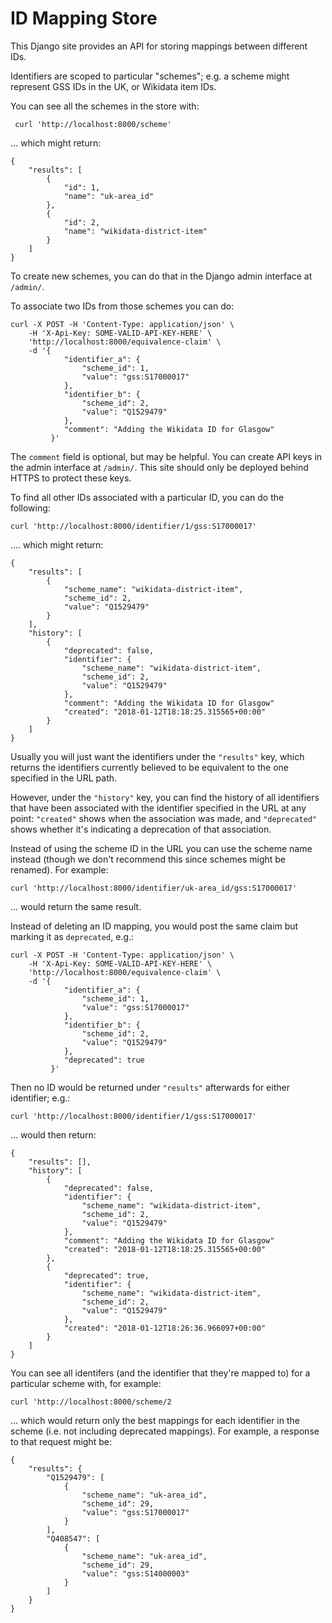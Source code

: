 # ID Mapping Store

This Django site provides an API for storing mappings between
different IDs.

Identifiers are scoped to particular "schemes"; e.g. a scheme
might represent GSS IDs in the UK, or Wikidata item IDs.

You can see all the schemes in the store with:

     curl 'http://localhost:8000/scheme'

... which might return:

    {
        "results": [
            {
                "id": 1,
                "name": "uk-area_id"
            },
            {
                "id": 2,
                "name": "wikidata-district-item"
            }
        ]
    }

To create new schemes, you can do that in the Django admin
interface at `/admin/`.

To associate two IDs from those schemes you can do:

    curl -X POST -H 'Content-Type: application/json' \
        -H 'X-Api-Key: SOME-VALID-API-KEY-HERE' \
        'http://localhost:8000/equivalence-claim' \
        -d '{
                "identifier_a": {
                    "scheme_id": 1,
                    "value": "gss:S17000017"
                },
                "identifier_b": {
                    "scheme_id": 2,
                    "value": "Q1529479"
                },
                "comment": "Adding the Wikidata ID for Glasgow"
             }'

The `comment` field is optional, but may be helpful.
You can create API keys in the admin interface at
`/admin/`. This site should only be deployed behind HTTPS to
protect these keys.

To find all other IDs associated with a particular ID, you can
do the following:

    curl 'http://localhost:8000/identifier/1/gss:S17000017'

.... which might return:

    {
        "results": [
            {
                "scheme_name": "wikidata-district-item",
                "scheme_id": 2,
                "value": "Q1529479"
            }
        ],
        "history": [
            {
                "deprecated": false,
                "identifier": {
                    "scheme_name": "wikidata-district-item",
                    "scheme_id": 2,
                    "value": "Q1529479"
                },
                "comment": "Adding the Wikidata ID for Glasgow"
                "created": "2018-01-12T18:18:25.315565+00:00"
            }
        ]
    }

Usually you will just want the identifiers under the `"results"`
key, which returns the identifiers currently believed to be
equivalent to the one specified in the URL path.

However, under the `"history"` key, you can find the history of
all identifiers that have been associated with the identifier
specified in the URL at any point: `"created"` shows when the
association was made, and `"deprecated"` shows whether it's
indicating a deprecation of that association.

Instead of using the scheme ID in the URL you can use the scheme
name instead (though we don't recommend this since schemes might
be renamed). For example:

    curl 'http://localhost:8000/identifier/uk-area_id/gss:S17000017'

... would return the same result.

Instead of deleting an ID mapping, you would post the same claim
but marking it as `deprecated`, e.g.:

    curl -X POST -H 'Content-Type: application/json' \
        -H 'X-Api-Key: SOME-VALID-API-KEY-HERE' \
        'http://localhost:8000/equivalence-claim' \
        -d '{
                "identifier_a": {
                    "scheme_id": 1,
                    "value": "gss:S17000017"
                },
                "identifier_b": {
                    "scheme_id": 2,
                    "value": "Q1529479"
                },
                "deprecated": true
             }'

Then no ID would be returned under `"results"` afterwards for
either identifier; e.g.:

    curl 'http://localhost:8000/identifier/1/gss:S17000017'

... would then return:

    {
        "results": [],
        "history": [
            {
                "deprecated": false,
                "identifier": {
                    "scheme_name": "wikidata-district-item",
                    "scheme_id": 2,
                    "value": "Q1529479"
                },
                "comment": "Adding the Wikidata ID for Glasgow"
                "created": "2018-01-12T18:18:25.315565+00:00"
            },
            {
                "deprecated": true,
                "identifier": {
                    "scheme_name": "wikidata-district-item",
                    "scheme_id": 2,
                    "value": "Q1529479"
                },
                "created": "2018-01-12T18:26:36.966097+00:00"
            }
        ]
    }

You can see all identifers (and the identifier that they're
mapped to) for a particular scheme with, for example:

    curl 'http://localhost:8000/scheme/2

... which would return only the best mappings for each
identifier in the scheme (i.e. not including deprecated
mappings). For example, a response to that request might be:

    {
        "results": {
            "Q1529479": [
                {
                    "scheme_name": "uk-area_id",
                    "scheme_id": 29,
                    "value": "gss:S17000017"
                }
            ],
            "Q408547": [
                {
                    "scheme_name": "uk-area_id",
                    "scheme_id": 29,
                    "value": "gss:S14000003"
                }
            ]
        }
    }
